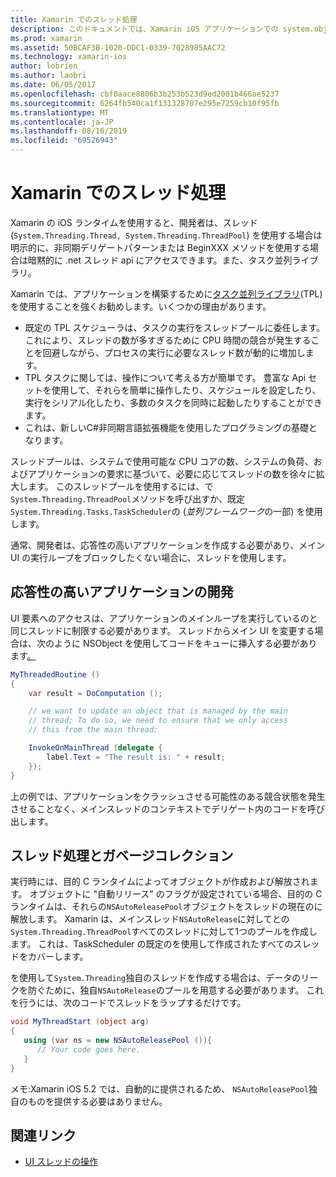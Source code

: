 ```yaml
---
title: Xamarin でのスレッド処理
description: このドキュメントでは、Xamarin iOS アプリケーションでの system.object Api の使用方法について説明します。 タスク並列ライブラリ、応答性の高いアプリケーションの構築、およびガベージコレクションについて説明します。
ms.prod: xamarin
ms.assetid: 50BCAF3B-1020-DDC1-0339-7028985AAC72
ms.technology: xamarin-ios
author: lobrien
ms.author: laobri
ms.date: 06/05/2017
ms.openlocfilehash: cbf0aace8806b3b253b523d9ed2001b466ae5237
ms.sourcegitcommit: 6264fb540ca1f131328707e295e7259cb10f95fb
ms.translationtype: MT
ms.contentlocale: ja-JP
ms.lasthandoff: 08/16/2019
ms.locfileid: "69526943"
---
```

# <a name="threading-in-xamarinios"></a>Xamarin でのスレッド処理

Xamarin の iOS ランタイムを使用すると、開発者は、スレッド (`System.Threading.Thread, System.Threading.ThreadPool`) を使用する場合は明示的に、非同期デリゲートパターンまたは BeginXXX メソッドを使用する場合は暗黙的に .net スレッド api にアクセスできます。また、タスク並列ライブラリ。



Xamarin では、アプリケーションを構築するために[タスク並列ライブラリ](https://msdn.microsoft.com/library/dd460717.aspx)(TPL) を使用することを強くお勧めします。いくつかの理由があります。
- 既定の TPL スケジューラは、タスクの実行をスレッドプールに委任します。これにより、スレッドの数が多すぎるために CPU 時間の競合が発生することを回避しながら、プロセスの実行に必要なスレッド数が動的に増加します。 
- TPL タスクに関しては、操作について考える方が簡単です。 豊富な Api セットを使用して、それらを簡単に操作したり、スケジュールを設定したり、実行をシリアル化したり、多数のタスクを同時に起動したりすることができます。 
- これは、新しいC#非同期言語拡張機能を使用したプログラミングの基礎となります。 


スレッドプールは、システムで使用可能な CPU コアの数、システムの負荷、およびアプリケーションの要求に基づいて、必要に応じてスレッドの数を徐々に拡大します。 このスレッドプールを使用するには、で`System.Threading.ThreadPool`メソッドを呼び出すか、既定`System.Threading.Tasks.TaskScheduler`の (*並列フレームワーク*の一部) を使用します。

通常、開発者は、応答性の高いアプリケーションを作成する必要があり、メイン UI の実行ループをブロックしたくない場合に、スレッドを使用します。

 <a name="Developing_Responsive_Applications" />


## <a name="developing-responsive-applications"></a>応答性の高いアプリケーションの開発

UI 要素へのアクセスは、アプリケーションのメインループを実行しているのと同じスレッドに制限する必要があります。 スレッドからメイン UI を変更する場合は、次のように NSObject を使用してコードをキューに挿入する必要があります[。](xref:Foundation.NSObject)

```csharp
MyThreadedRoutine ()  
{  
    var result = DoComputation ();  

    // we want to update an object that is managed by the main
    // thread; To do so, we need to ensure that we only access
    // this from the main thread:

    InvokeOnMainThread (delegate {  
        label.Text = "The result is: " + result;  
    });
}
```

上の例では、アプリケーションをクラッシュさせる可能性のある競合状態を発生させることなく、メインスレッドのコンテキストでデリゲート内のコードを呼び出します。

 <a name="Threading_and_Garbage_Collection" />


## <a name="threading-and-garbage-collection"></a>スレッド処理とガベージコレクション

実行時には、目的 C ランタイムによってオブジェクトが作成および解放されます。 オブジェクトに "自動リリース" のフラグが設定されている場合、目的の C ランタイムは、それらの`NSAutoReleasePool`オブジェクトをスレッドの現在のに解放します。 Xamarin は、メインスレッド`NSAutoRelease`に対してとの`System.Threading.ThreadPool`すべてのスレッドに対して1つのプールを作成します。 これは、TaskScheduler の既定のを使用して作成されたすべてのスレッドをカバーします。

を使用して`System.Threading`独自のスレッドを作成する場合は、データのリークを防ぐために、独自`NSAutoRelease`のプールを用意する必要があります。 これを行うには、次のコードでスレッドをラップするだけです。

```csharp
void MyThreadStart (object arg)
{
   using (var ns = new NSAutoReleasePool ()){
      // Your code goes here.
   }
}
```

メモ:Xamarin iOS 5.2 では、自動的に提供されるため、 `NSAutoReleasePool`独自のものを提供する必要はありません。


## <a name="related-links"></a>関連リンク

- [UI スレッドの操作](~/ios/user-interface/ios-ui/ui-thread.md)
